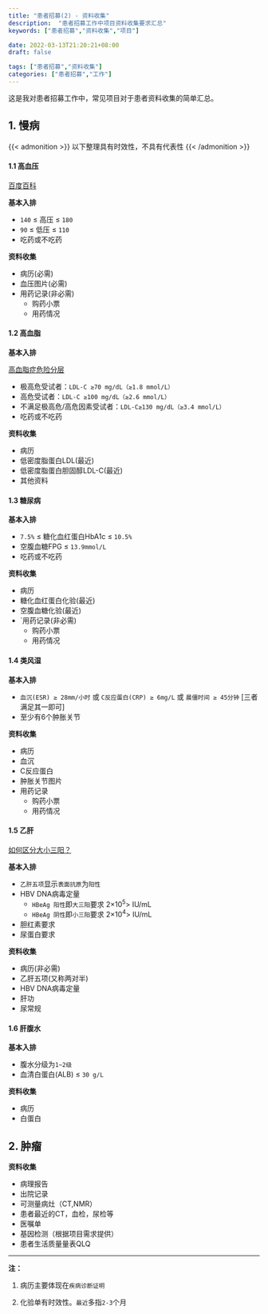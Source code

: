```yaml
---
title: "患者招募(2) - 资料收集"
description:  "患者招募工作中项目资料收集要求汇总"
keywords: ["患者招募","资料收集","项目"]

date: 2022-03-13T21:20:21+08:00
draft: false

tags: ["患者招募","资料收集"]
categories: ["患者招募","工作"]
---
```


这是我对患者招募工作中，常见项目对于患者资料收集的简单汇总。

<!--more-->

## 1. 慢病

{{< admonition >}}
以下整理具有时效性，不具有代表性
{{< /admonition >}}

#### 1.1 高血压

[百度百科](https://baike.baidu.com/item/%E9%AB%98%E8%A1%80%E5%8E%8B/195863)

**基本入排**

- `140` ≤ 高压 ≤ `180`
- `90` ≤ 低压 ≤ `110`
- 吃药或不吃药

**资料收集**

- 病历(必需)
- 血压图片(必需)
- 用药记录(非必需)
  - 购药小票
  - 用药情况

#### 1.2 高血脂

**基本入排**

[高血脂症危险分层](http://heart.dxy.cn/article/506898)

- 极高危受试者：`LDL-C ≥70 mg/dL（≥1.8 mmol/L）`
- 高危受试者：`LDL-C ≥100 mg/dL（≥2.6 mmol/L）`
- 不满足极高危/高危因素受试者：`LDL-C≥130 mg/dL（≥3.4 mmol/L）`
- 吃药或不吃药

**资料收集**

- 病历
- 低密度脂蛋白LDL(最近)
- 低密度脂蛋白胆固醇LDL-C(最近)
- 其他资料

#### 1.3 糖尿病

**基本入排**

- `7.5%` ≤ 糖化血红蛋白HbA1c ≤ `10.5%`
- 空腹血糖FPG ≤ `13.9mmol/L`
- 吃药或不吃药

**资料收集**

- 病历
- 糖化血红蛋白化验(最近)
- 空腹血糖化验(最近)
- `用药记录(非必需)
  - 购药小票
  - 用药情况

#### 1.4 类风湿

**基本入排**

- `血沉(ESR) ≥ 28mm/小时` 或 `C反应蛋白(CRP) ≥ 6mg/L` 或 `晨僵时间 ≥ 45分钟` [三者满足其一即可]
- 至少有6个肿胀关节

**资料收集**

- 病历
- 血沉
- C反应蛋白
- 肿胀关节图片
- 用药记录
  - 购药小票
  - 用药情况

#### 1.5 乙肝

[如何区分大小三阳？](https://zhengyang.wang/hbv-respectively/)

**基本入排**

- `乙肝五项`显示`表面抗原`为`阳性`
- HBV DNA病毒定量
  -  `HBeAg 阳性`即`大三阳`要求 2×10<sup>5</sup>> IU/mL
  -  `HBeAg 阴性`即`小三阳`要求 2×10<sup>4</sup>> IU/mL
- 胆红素要求
- 尿蛋白要求

**资料收集**

- 病历(非必需)
- 乙肝五项(又称两对半)
- HBV DNA病毒定量
- 肝功
- 尿常规

#### 1.6 肝腹水

**基本入排**

- 腹水分级为`1~2级`
- 血清白蛋白(ALB) ≤ `30 g/L`

**资料收集**

- 病历
- 白蛋白

## 2. 肿瘤

**资料收集**

- 病理报告
- 出院记录
- 可测量病灶（CT,NMR）
- 患者最近的CT，血检，尿检等
- 医嘱单
- 基因检测（根据项目需求提供）
- 患者生活质量量表QLQ

<hr/>



**注：**

1. 病历主要体现在`疾病诊断证明`

2. 化验单有时效性。`最近`多指`2-3`个月

